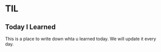 # TIL
## Today I Learned

This is a place to write down whta u learned today. We will update it every day.
